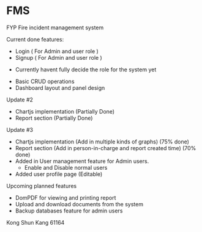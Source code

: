 # FMS
FYP Fire incident management system


Current done features:
- Login ( For Admin and user role )
- Signup ( For Admin and user role )
* Currently havent fully decide the role for the system yet
- Basic CRUD operations
- Dashboard layout and panel design

Update #2
- Chartjs implementation (Partially Done)
- Report section (Partially Done)

Update #3
- Chartjs implementation (Add in multiple kinds of graphs) (75% done)
- Report section (Add in person-in-charge and report created time) (70% done)
- Added in User management feature for Admin users. 
  - Enable and Disable normal users
- Added user profile page (Editable)


Upcoming planned features
- DomPDF for viewing and printing report
- Upload and download documents from the system
- Backup databases feature for admin users



Kong Shun Kang 61164
